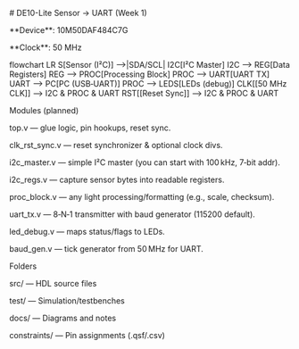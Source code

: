 \# DE10-Lite Sensor → UART (Week 1)



\*\*Device\*\*: 10M50DAF484C7G  

\*\*Clock\*\*: 50 MHz



flowchart LR
  S[Sensor (I²C)] -->|SDA/SCL| I2C[I²C Master]
  I2C --> REG[Data Registers]
  REG --> PROC[Processing Block]
  PROC --> UART[UART TX]
  UART --> PC[PC (USB‑UART)]
  PROC --> LEDS[LEDs (debug)]
  CLK[[50 MHz CLK]] --> I2C & PROC & UART
  RST[[Reset Sync]] --> I2C & PROC & UART

Modules (planned)

top.v — glue logic, pin hookups, reset sync.

clk_rst_sync.v — reset synchronizer & optional clock divs.

i2c_master.v — simple I²C master (you can start with 100 kHz, 7‑bit addr).

i2c_regs.v — capture sensor bytes into readable registers.

proc_block.v — any light processing/formatting (e.g., scale, checksum).

uart_tx.v — 8‑N‑1 transmitter with baud generator (115200 default).

led_debug.v — maps status/flags to LEDs.

baud_gen.v — tick generator from 50 MHz for UART.



Folders

src/ — HDL source files



test/ — Simulation/testbenches



docs/ — Diagrams and notes



constraints/ — Pin assignments (.qsf/.csv)



